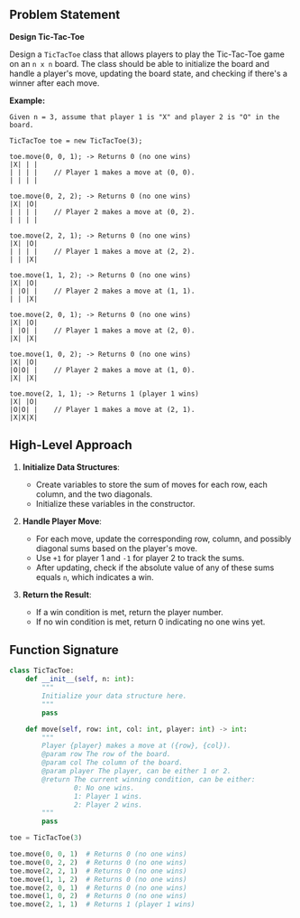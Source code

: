 ## Problem Statement

**Design Tic-Tac-Toe**

Design a `TicTacToe` class that allows players to play the Tic-Tac-Toe game on an `n x n` board. The class should be able to initialize the board and handle a player's move, updating the board state, and checking if there's a winner after each move.

**Example:**
```
Given n = 3, assume that player 1 is "X" and player 2 is "O" in the board.

TicTacToe toe = new TicTacToe(3);

toe.move(0, 0, 1); -> Returns 0 (no one wins)
|X| | |
| | | |    // Player 1 makes a move at (0, 0).
| | | |

toe.move(0, 2, 2); -> Returns 0 (no one wins)
|X| |O|
| | | |    // Player 2 makes a move at (0, 2).
| | | |

toe.move(2, 2, 1); -> Returns 0 (no one wins)
|X| |O|
| | | |    // Player 1 makes a move at (2, 2).
| | |X|

toe.move(1, 1, 2); -> Returns 0 (no one wins)
|X| |O|
| |O| |    // Player 2 makes a move at (1, 1).
| | |X|

toe.move(2, 0, 1); -> Returns 0 (no one wins)
|X| |O|
| |O| |    // Player 1 makes a move at (2, 0).
|X| |X|

toe.move(1, 0, 2); -> Returns 0 (no one wins)
|X| |O|
|O|O| |    // Player 2 makes a move at (1, 0).
|X| |X|

toe.move(2, 1, 1); -> Returns 1 (player 1 wins)
|X| |O|
|O|O| |    // Player 1 makes a move at (2, 1).
|X|X|X|
```

## High-Level Approach

1. **Initialize Data Structures**:
    - Create variables to store the sum of moves for each row, each column, and the two diagonals.
    - Initialize these variables in the constructor.

2. **Handle Player Move**:
    - For each move, update the corresponding row, column, and possibly diagonal sums based on the player's move.
    - Use `+1` for player 1 and `-1` for player 2 to track the sums.
    - After updating, check if the absolute value of any of these sums equals `n`, which indicates a win.

3. **Return the Result**:
    - If a win condition is met, return the player number.
    - If no win condition is met, return 0 indicating no one wins yet.

## Function Signature

```python
class TicTacToe:
    def __init__(self, n: int):
        """
        Initialize your data structure here.
        """
        pass

    def move(self, row: int, col: int, player: int) -> int:
        """
        Player {player} makes a move at ({row}, {col}).
        @param row The row of the board.
        @param col The column of the board.
        @param player The player, can be either 1 or 2.
        @return The current winning condition, can be either:
                0: No one wins.
                1: Player 1 wins.
                2: Player 2 wins.
        """
        pass

toe = TicTacToe(3)

toe.move(0, 0, 1)  # Returns 0 (no one wins)
toe.move(0, 2, 2)  # Returns 0 (no one wins)
toe.move(2, 2, 1)  # Returns 0 (no one wins)
toe.move(1, 1, 2)  # Returns 0 (no one wins)
toe.move(2, 0, 1)  # Returns 0 (no one wins)
toe.move(1, 0, 2)  # Returns 0 (no one wins)
toe.move(2, 1, 1)  # Returns 1 (player 1 wins)

```
